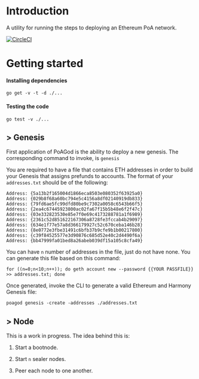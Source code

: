 # Introduction

A utility for running the steps to deploying an Ethereum PoA network. 

[![CircleCI](https://circleci.com/gh/55foundry/poagod/tree/master.svg?style=svg)](https://circleci.com/gh/55foundry/poagod/tree/master)


# Getting started
#### Installing dependencies
```
go get -v -t -d ./...
```

#### Testing the code
```
go test -v ./...
```

## > Genesis
First application of PoAGod is the ability to deploy a new genesis. The corresponding command to invoke, is `genesis`

You are required to have a file that contains ETH addresses in order to build your Genesis that assigns prefunds to accounts. The format of your `addresses.txt` should be of the following:

```
Address: {5a13b2f165004d1866eca8503e080352f63925a0}
Address: {029b8f68a60bc794e5c4156a8df02140919db833}
Address: {79fd6ae5fc99dfd80be9c7302a0058c6543b66f5}
Address: {2ea4c67445923800ac02fa67f15b5b48e6f2f47c}
Address: {03e332823530e85e7f0e69c4173288781a1f6989}
Address: {2361c52d851622167306a8728fe3fccab4b29097}
Address: {634e1f77e57a8d366179927c52c670ceba146b28}
Address: {8e0772e3fbe31491c6bfb37b9cfe9b1b00217800}
Address: {c39f84525577e3d90876c685d52e40c2d4490f6a}
Address: {bb47999fa01bed8a26abeb039df15a105c8cfa49}
```

You can have `n` number of addresses in the file, just do not have none. You can generate this file based on this command:

```
for ((n=0;n<10;n++)); do geth account new --password {{YOUR PASSFILE}} >> addresses.txt; done
```

Once generated, invoke the CLI to generate a valid Ethereum and Harmony Genesis file:

```
poagod genesis -create -addresses ./addresses.txt
```

## > Node
This is a work in progress. The idea behind this is:

1) Start a bootnode.

2) Start `n` sealer nodes.

3) Peer each node to one another.